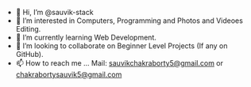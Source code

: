 - 👋 Hi, I’m @sauvik-stack
- 👀 I’m interested in Computers, Programming and Photos and Videoes Editing.
- 🌱 I’m currently learning Web Development.
- 💞️ I’m looking to collaborate on Beginner Level Projects (If any on GitHub).
- 📫 How to reach me ... Mail: sauvikchakraborty5@gmail.com or chakrabortysauvik5@gmail.com

<!---
sauvik-stack/sauvik-stack is a ✨ special ✨ repository because its `README.md` (this file) appears on your GitHub profile.
You can click the Preview link to take a look at your changes.
--->
